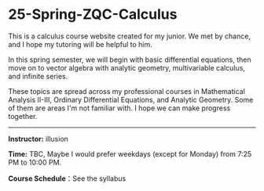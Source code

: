 # 25-Spring-ZQC-Calculus

This is a calculus course website created for my junior. We met by chance, and I hope my tutoring will be helpful to him. 

In this spring semester, we will begin with basic differential equations, then move on to vector algebra with analytic geometry, multivariable calculus, and infinite series. 

These topics are spread across my professional courses in Mathematical Analysis II-III, Ordinary Differential Equations, and Analytic Geometry. Some of them are areas I'm not familiar with. I hope we can make progress together.

---

**Instructor:** illusion

**Time:** TBC, Maybe I would prefer weekdays (except for Monday) from 7:25 PM to 10:00 PM.

**Course Schedule**：See the syllabus

